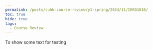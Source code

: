 ```yaml
---
permalink: /posts/cuhk-course-review/y1-spring/2024/11/IERG1810/
toc: true
hide: true
tags:
  - Course Review
---
```



To show some text for testing
